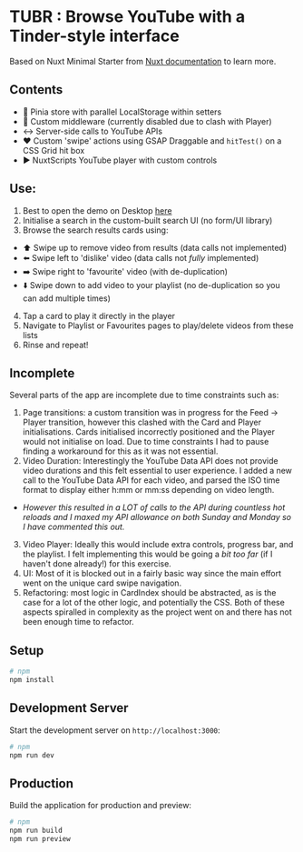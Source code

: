 # TUBR : Browse YouTube with a Tinder-style interface

Based on Nuxt Minimal Starter from [Nuxt documentation](https://nuxt.com/docs/getting-started/introduction) to learn more.

## Contents
- :pineapple: Pinia store with parallel LocalStorage within setters
- :electric_plug: Custom middleware (currently disabled due to clash with Player)
- :left_right_arrow: Server-side calls to YouTube APIs
- :hearts: Custom 'swipe' actions using GSAP Draggable and `hitTest()` on a CSS Grid hit box
- :arrow_forward: NuxtScripts YouTube player with custom controls

## Use:
1. Best to open the demo on Desktop [here](https://coding-exercise-three.vercel.app)
2. Initialise a search in the custom-built search UI (no form/UI library)
3. Browse the search results cards using:
  - :arrow_up: Swipe up to remove video from results (data calls not implemented)
  - :arrow_left: Swipe left to 'dislike' video (data calls not _fully_ implemented)
  - :arrow_right: Swipe right to 'favourite' video (with de-duplication)
  - :arrow_down: Swipe down to add video to your playlist (no de-duplication so you can add multiple times)
4. Tap a card to play it directly in the player
5. Navigate to Playlist or Favourites pages to play/delete videos from these lists
6. Rinse and repeat!

## Incomplete
Several parts of the app are incomplete due to time constraints such as:
1. Page transitions: a custom transition was in progress for the Feed -> Player transition, however this clashed with the Card and Player initialisations. Cards initialised incorrectly positioned and the Player would not initialise on load. Due to time constraints I had to pause finding a workaround for this as it was not essential.
2. Video Duration: Interestingly the YouTube Data API does not provide video durations and this felt essential to user experience. I added a new call to the YouTube Data API for each video, and parsed the ISO time format to display either h:mm or mm:ss depending on video length. 
  - _However this resulted in a LOT of calls to the API during countless hot reloads and I maxed my API allowance on both Sunday and Monday so I have commented this out._
3. Video Player: Ideally this would include extra controls, progress bar, and the playlist. I felt implementing this would be going a _bit too far_ (if I haven't done already!) for this exercise.
4. UI: Most of it is blocked out in a fairly basic way since the main effort went on the unique card swipe navigation.
5. Refactoring: most logic in CardIndex should be abstracted, as is the case for a lot of the other logic, and potentially the CSS. Both of these aspects spiralled in complexity as the project went on and there has not been enough time to refactor.

## Setup

```bash
# npm
npm install
```

## Development Server

Start the development server on `http://localhost:3000`:

```bash
# npm
npm run dev
```

## Production

Build the application for production and preview:

```bash
# npm
npm run build
npm run preview
```